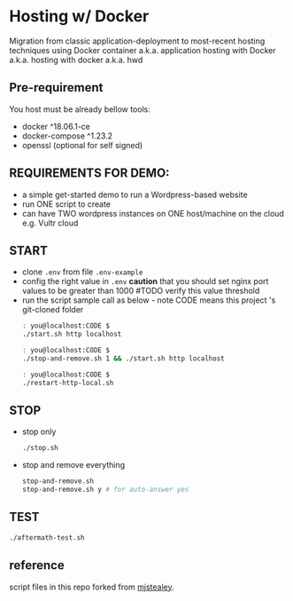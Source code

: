 # Hosting w/ Docker
Migration from classic application-deployment to most-recent hosting techniques using Docker container
a.k.a. application hosting with Docker
a.k.a. hosting with docker 
a.k.a. hwd

## Pre-requirement
You host must be already bellow tools:
- docker ^18.06.1-ce
- docker-compose ^1.23.2
- openssl (optional for self signed)

## REQUIREMENTS FOR DEMO:
- a simple get-started demo to run a Wordpress-based website
- run ONE script to create
- can have TWO wordpress instances on ONE host/machine on the cloud e.g. Vultr cloud

## START
- clone `.env` from file `.env-example`
- config the right value in `.env`
  **caution** that you should set nginx port values to be greater than 1000 #TODO verify this value threshold
- run the script 
  sample call as below - note CODE means this project 's git-cloned folder
  ```bash
  : you@localhost:CODE $
  ./start.sh http localhost
  
  : you@localhost:CODE $
  ./stop-and-remove.sh 1 && ./start.sh http localhost
  
  : you@localhost:CODE $
  ./restart-http-local.sh
  ```


## STOP
- stop only 
  ```bash
  ./stop.sh
  ```

- stop and remove everything
  ```bash
  stop-and-remove.sh
  stop-and-remove.sh y # for auto-answer yes
  ```


## TEST
```bash
./aftermath-test.sh
```


## reference
script files in this repo forked from [mjstealey](https://github.com/mjstealey/wordpress-nginx-docker).
